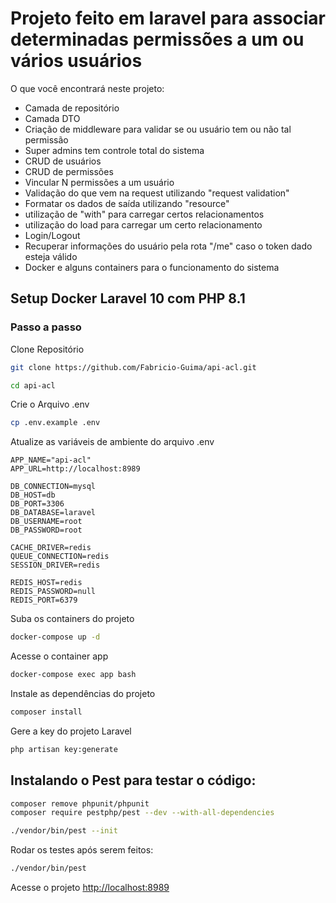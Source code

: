 # Projeto feito em laravel para associar determinadas permissões a um ou vários usuários
O que você encontrará neste projeto:
- Camada de repositório
- Camada DTO
- Criação de middleware para validar se ou usuário tem ou não tal permissão
- Super admins tem controle total do sistema
- CRUD de usuários
- CRUD de permissões
- Vincular N permissões a um usuário
- Validação do que vem na request utilizando "request validation"
- Formatar os dados de saída utilizando "resource"
- utilização de "with" para carregar certos relacionamentos
- utilização do load para carregar um certo relacionamento
- Login/Logout
- Recuperar informações do usuário pela rota "/me" caso o token dado esteja válido
- Docker e alguns containers para o funcionamento do sistema

## Setup Docker Laravel 10 com PHP 8.1

### Passo a passo

Clone Repositório

```sh
git clone https://github.com/Fabricio-Guima/api-acl.git
```

```sh
cd api-acl
```

Crie o Arquivo .env

```sh
cp .env.example .env
```

Atualize as variáveis de ambiente do arquivo .env

```dosini
APP_NAME="api-acl"
APP_URL=http://localhost:8989

DB_CONNECTION=mysql
DB_HOST=db
DB_PORT=3306
DB_DATABASE=laravel
DB_USERNAME=root
DB_PASSWORD=root

CACHE_DRIVER=redis
QUEUE_CONNECTION=redis
SESSION_DRIVER=redis

REDIS_HOST=redis
REDIS_PASSWORD=null
REDIS_PORT=6379
```

Suba os containers do projeto

```sh
docker-compose up -d
```

Acesse o container app

```sh
docker-compose exec app bash
```

Instale as dependências do projeto

```sh
composer install
```

Gere a key do projeto Laravel

```sh
php artisan key:generate
```

## Instalando o Pest para testar o código:
```sh
composer remove phpunit/phpunit
composer require pestphp/pest --dev --with-all-dependencies
```

```sh
./vendor/bin/pest --init
```

Rodar os testes após serem feitos:
```sh
./vendor/bin/pest
```

Acesse o projeto
[http://localhost:8989](http://localhost:8989)
